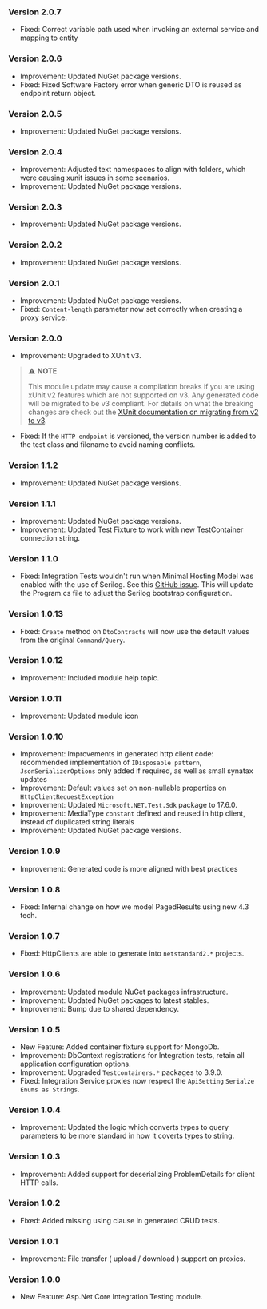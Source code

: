 ### Version 2.0.7

- Fixed: Correct variable path used when invoking an external service and mapping to entity

### Version 2.0.6

- Improvement: Updated NuGet package versions.
- Fixed: Fixed Software Factory error when generic DTO is reused as endpoint return object.

### Version 2.0.5

- Improvement: Updated NuGet package versions.

### Version 2.0.4


- Improvement: Adjusted text namespaces to align with folders, which were causing xunit issues in some scenarios.
- Improvement: Updated NuGet package versions.

### Version 2.0.3

- Improvement: Updated NuGet package versions.

### Version 2.0.2

- Improvement: Updated NuGet package versions.

### Version 2.0.1

- Improvement: Updated NuGet package versions.
- Fixed: `Content-length` parameter now set correctly when creating a proxy service.

### Version 2.0.0

- Improvement: Upgraded to XUnit v3. 

> ⚠️ **NOTE**
>
> This module update may cause a compilation breaks if you are using xUnit v2 features which are not supported on v3.
> Any generated code will be migrated to be v3 compliant.
> For details on what the breaking changes are check out the [XUnit documentation on migrating from v2 to v3](https://xunit.net/docs/getting-started/v3/migration).

- Fixed: If the `HTTP endpoint` is versioned, the version number is added to the test class and filename to avoid naming conflicts.

### Version 1.1.2

- Improvement: Updated NuGet package versions.

### Version 1.1.1

- Improvement: Updated NuGet package versions.
- Improvement: Updated Test Fixture to work with new TestContainer connection string.

### Version 1.1.0

- Fixed: Integration Tests wouldn't run when Minimal Hosting Model was enabled with the use of Serilog. See this [GitHub issue](https://github.com/serilog/serilog-aspnetcore/issues/289). This will update the Program.cs file to adjust the Serilog bootstrap configuration.

### Version 1.0.13

- Fixed: `Create` method on `DtoContracts` will now use the default values from the original `Command/Query`.

### Version 1.0.12

- Improvement: Included module help topic.

### Version 1.0.11

- Improvement: Updated module icon

### Version 1.0.10

- Improvement: Improvements in generated http client code: recommended implementation of `IDisposable pattern`, `JsonSerializerOptions` only added if required, as well as small synatax updates
- Improvement: Default values set on non-nullable properties on `HttpClientRequestException`
- Improvement: Updated `Microsoft.NET.Test.Sdk` package to 17.6.0.
- Improvement: MediaType `constant` defined and reused in http client, instead of duplicated string literals
- Improvement: Updated NuGet package versions.

### Version 1.0.9

- Improvement: Generated code is more aligned with best practices

### Version 1.0.8

- Fixed: Internal change on how we model PagedResults using new 4.3 tech.

### Version 1.0.7

- Fixed: HttpClients are able to generate into `netstandard2.*` projects.

### Version 1.0.6

- Improvement: Updated module NuGet packages infrastructure.
- Improvement: Updated NuGet packages to latest stables.
- Improvement: Bump due to shared dependency.

### Version 1.0.5

- New Feature: Added container fixture support for MongoDb.
- Improvement: DbContext registrations for Integration tests, retain all application configuration options.
- Improvement: Upgraded `Testcontainers.*` packages to 3.9.0.
- Fixed: Integration Service proxies now respect the `ApiSetting` `Serialze Enums as Strings`.

### Version 1.0.4

- Improvement: Updated the logic which converts types to query parameters to be more standard in how it coverts types to string.

### Version 1.0.3

- Improvement: Added support for deserializing ProblemDetails for client HTTP calls.

### Version 1.0.2

- Fixed: Added missing using clause in generated CRUD tests.

### Version 1.0.1

- Improvement: File transfer ( upload / download ) support on proxies.

### Version 1.0.0

- New Feature: Asp.Net Core Integration Testing module.
